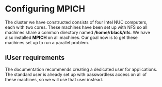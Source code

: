 # Configuring MPICH

The cluster we have constructed consists of four Intel NUC computers, each with
two cores. These machines have been set up with NFS so all machines share a
common directory named **/home/rblack/nfs**. We have also installed **MPICH**
on all machines. Our goal now is to get these machines set up to run a parallel
problem.

## iUser requirements

The documentation recommends creating a dedicated user for applications. The standard user is already set up with passwordless access on all of these machines, so we will use that user instead. 
